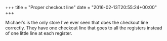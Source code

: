+++
title = "Proper checkout line"
date = "2016-02-13T20:55:24+00:00"
+++

Michael's is the only store I've ever seen that does the checkout line correctly. They have one checkout line that goes to all the registers instead of one little line at each register.
			